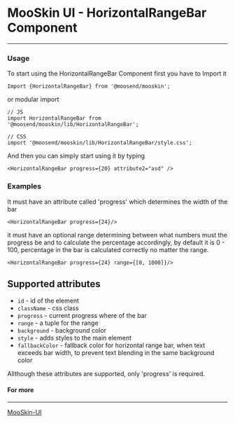 # MooSkin UI - HorizontalRangeBar Component

___

### Usage

To start using the HorizontalRangeBar Component first you have to Import it

```
Import {HorizontalRangeBar} from '@moosend/mooskin';
```
or modular import
```
// JS
import HorizontalRangeBar from '@moosend/mooskin/lib/HorizontalRangeBar';

// CSS
import '@moosend/mooskin/lib/HorizontalRangeBar/style.css';
```

And then you can simply start using it by typing

```
<HorizontalRangeBar progress={20} attribute2="asd" />
```

### Examples


It must have an attribute called 'progress' which determines the width of the bar

```
<HorizontalRangeBar progress={24}/>
```

it must have an optional range determining between what numbers must the progress be and to calculate the percentage accordingly, by default it is 0 - 100, percentage in the bar is calculated correctly no matter the range.

```
<HorizontalRangeBar progress={24} range={[0, 1000]}/>
```

<div class="playground-doc">

## Supported attributes 

* `id` - id of the element
* `className` - css class
* `progress` - current progress where of the bar
* `range` - a tuple for the range
* `background` - background color
* `style` - adds styles to the main element
* `fallbackColor` - fallback color for horizontal range bar, when text exceeds bar width, to prevent text blending in the same background color 

</div>

Allthough these attributes are supported, only 'progress' is required.

#### For more

___

[MooSkin-UI](https://github.com/moosend/mooskin-ui)